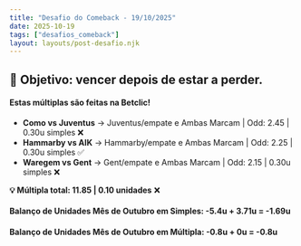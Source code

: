 ```yaml
---
title: "Desafio do Comeback - 19/10/2025"
date: 2025-10-19
tags: ["desafios_comeback"]
layout: layouts/post-desafio.njk
---
```


## 🎯 Objetivo: vencer depois de estar a perder.

#### Estas múltiplas são feitas na Betclic!

- **Como vs Juventus** → Juventus/empate e Ambas Marcam | Odd: 2.45 | 0.30u simples ❌ 
- **Hammarby vs AIK** → Hammarby/empate e Ambas Marcam | Odd: 2.25 | 0.30u simples ✅
- **Waregem vs Gent** → Gent/empate e Ambas Marcam | Odd: 2.15 | 0.30u simples ❌

**💡 Múltipla total: 11.85 | 0.10 unidades** ❌


#### Balanço de Unidades Mês de Outubro em Simples: -5.4u + 3.71u = -1.69u
#### Balanço de Unidades Mês de Outubro em Múltipla: -0.8u + 0u = -0.8u